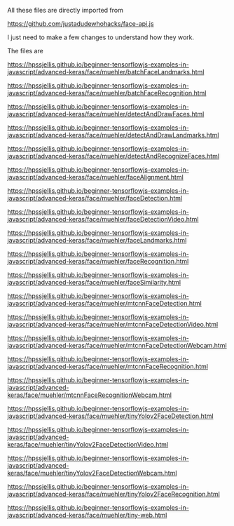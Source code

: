 All these files are directly imported from 

https://github.com/justadudewhohacks/face-api.js


I just need to make a few changes to understand how they work.

The files are


https://hpssjellis.github.io/beginner-tensorflowjs-examples-in-javascript/advanced-keras/face/muehler/batchFaceLandmarks.html


https://hpssjellis.github.io/beginner-tensorflowjs-examples-in-javascript/advanced-keras/face/muehler/batchFaceRecognition.html


https://hpssjellis.github.io/beginner-tensorflowjs-examples-in-javascript/advanced-keras/face/muehler/detectAndDrawFaces.html


https://hpssjellis.github.io/beginner-tensorflowjs-examples-in-javascript/advanced-keras/face/muehler/detectAndDrawLandmarks.html

https://hpssjellis.github.io/beginner-tensorflowjs-examples-in-javascript/advanced-keras/face/muehler/detectAndRecognizeFaces.html

https://hpssjellis.github.io/beginner-tensorflowjs-examples-in-javascript/advanced-keras/face/muehler/faceAlignment.html

https://hpssjellis.github.io/beginner-tensorflowjs-examples-in-javascript/advanced-keras/face/muehler/faceDetection.html

https://hpssjellis.github.io/beginner-tensorflowjs-examples-in-javascript/advanced-keras/face/muehler/faceDetectionVideo.html

https://hpssjellis.github.io/beginner-tensorflowjs-examples-in-javascript/advanced-keras/face/muehler/faceLandmarks.html



https://hpssjellis.github.io/beginner-tensorflowjs-examples-in-javascript/advanced-keras/face/muehler/faceRecognition.html


https://hpssjellis.github.io/beginner-tensorflowjs-examples-in-javascript/advanced-keras/face/muehler/faceSimilarity.html


https://hpssjellis.github.io/beginner-tensorflowjs-examples-in-javascript/advanced-keras/face/muehler/mtcnnFaceDetection.html


https://hpssjellis.github.io/beginner-tensorflowjs-examples-in-javascript/advanced-keras/face/muehler/mtcnnFaceDetectionVideo.html



https://hpssjellis.github.io/beginner-tensorflowjs-examples-in-javascript/advanced-keras/face/muehler/mtcnnFaceDetectionWebcam.html

https://hpssjellis.github.io/beginner-tensorflowjs-examples-in-javascript/advanced-keras/face/muehler/mtcnnFaceRecognition.html

https://hpssjellis.github.io/beginner-tensorflowjs-examples-in-javascript/advanced-keras/face/muehler/mtcnnFaceRecognitionWebcam.html

https://hpssjellis.github.io/beginner-tensorflowjs-examples-in-javascript/advanced-keras/face/muehler/tinyYolov2FaceDetection.html

https://hpssjellis.github.io/beginner-tensorflowjs-examples-in-javascript/advanced-keras/face/muehler/tinyYolov2FaceDetectionVideo.html

https://hpssjellis.github.io/beginner-tensorflowjs-examples-in-javascript/advanced-keras/face/muehler/tinyYolov2FaceDetectionWebcam.html


https://hpssjellis.github.io/beginner-tensorflowjs-examples-in-javascript/advanced-keras/face/muehler/tinyYolov2FaceRecognition.html





https://hpssjellis.github.io/beginner-tensorflowjs-examples-in-javascript/advanced-keras/face/muehler/tiny-web.html




